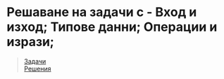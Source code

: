 # Решаване на задачи с - Вход и изход; Типове данни; Операции и изрази;

> [Задачи]()  
> [Решения]()

